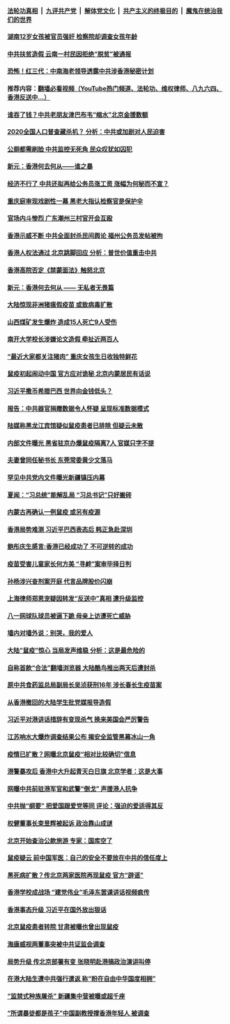####  [法轮功真相](../../../../basic/blob/master/README.md?t=11211413) &nbsp;|&nbsp; [九评共产党](../../../../9ping.md/blob/master/README.md?t=11211413) &nbsp;|&nbsp; [解体党文化](../../../../jtdwh.md/blob/master/README.md?t=11211413)  &nbsp;|&nbsp; [共产主义的终极目的](../../../../gczydzjmd.md/blob/master/README.md?t=11211413) &nbsp;|&nbsp; [魔鬼在统治我们的世界](../../../../mgztzwmdsj.md/blob/master/README.md?t=11211413) 

#### [湖南12岁女孩被官员强奸  检察院却调查女孩年龄](../pages/soh_zgxw/n3348504.md?t=11211413) 

#### [中共扶贫造假  云南一村民因拒绝“脱贫”被通报](../pages/soh_zgxw/n3348453.md?t=11211413) 

#### [恐怖！红三代：中南海老领导透露中共涉香港秘密计划](../pages/soh_zgxw/n3348210.md?t=11211413) 

#### 推荐内容：[翻墙必看视频（YouTube热门频道、法轮功、维权律师、八九六四、香港反送中...）](https://github.com/gfw-breaker/banned-news/blob/master/pages/link.md)
#### [谁吞了钱？中共老朋友津巴布韦“缩水”北京金援数额](../pages/soh_zgxw/n3347964.md?t=11211413) 

#### [2020全国人口普查藏杀机？ 分析：中共或加剧对人民迫害](../pages/soh_zgxw/n3347469.md?t=11211413) 

#### [公厕都需刷脸 中共监控无死角 民众叹犹如囚犯](../pages/soh_zgxw/n3347703.md?t=11211413) 

#### [新元：香港何去何从——谁之暴](../pages/soh_zgxw/n3346719.md?t=11211413) 

#### [经济不行了 中共还拟再给公务员涨工资  涨幅为何秘而不宣？](../pages/soh_zgxw/n3344946.md?t=11211413) 

#### [重庆庭审现戏剧性一幕  黑老大指认检察官是保护伞](../pages/soh_zgxw/n3346107.md?t=11211413) 

#### [官场内斗惨烈  广东潮州三村官开会互殴](../pages/soh_zgxw/n3345912.md?t=11211413) 

#### [香港示威不断 中共全面封杀民间舆论 福州公务员发帖被拘](../pages/soh_zgxw/n3345603.md?t=11211413) 

#### [香港人权法通过 北京跳脚回应 分析：普世价值重击中共](../pages/soh_zgxw/n3345546.md?t=11211413) 

#### [香港高院否定《禁蒙面法》触怒北京](../pages/soh_zgxw/n3345165.md?t=11211413) 

#### [新元：香港何去何从 —— 无私者无畏篇](../pages/soh_zgxw/n3344436.md?t=11211413) 

#### [大陆惊现非洲猪瘟假疫苗   或致病毒扩散](../pages/soh_zgxw/n3343902.md?t=11211413) 

#### [山西煤矿发生爆炸  造成15人死亡9人受伤](../pages/soh_zgxw/n3343695.md?t=11211413) 

#### [南开大学校长涉嫌论文造假 牵扯近两百人](../pages/soh_zgxw/n3343398.md?t=11211413) 

#### [“最近大家都关注猪肉” 重庆女孩生日收独特鲜花](../pages/soh_zgxw/n3343026.md?t=11211413) 

#### [鼠疫初起闹动中国  官方应对诡秘 北京内蒙居民有话说](../pages/soh_zgxw/n3342042.md?t=11211413) 

#### [习近平撒币希腊巴西  世界向金钱低头？](../pages/soh_zgxw/n3341349.md?t=11211413) 

#### [报告：中共器官捐赠数据令人怀疑  呈现标准数据模式](../pages/soh_zgxw/n3341178.md?t=11211413) 

#### [陆媒称黑龙江宾馆疑似鼠疫患者已排除 但疑云未散](../pages/soh_zgxw/n3341181.md?t=11211413) 

#### [内部文件曝光 黑省驻京办爆鼠疫隔离7人 官媒只字不提](../pages/soh_zgxw/n3340815.md?t=11211413) 

#### [夫妻曾同任秘书长 东莞常委黄少文落马](../pages/soh_zgxw/n3340674.md?t=11211413) 

#### [罕见中共党内文件曝光新疆镇压内幕](../pages/soh_zgxw/n3340713.md?t=11211413) 

#### [夏闻：“习总统”能解乱局 “习总书记”只好搬砖](../pages/soh_zgxw/n3340677.md?t=11211413) 

#### [内蒙古再确认一例鼠疫 或另有疫源](../pages/soh_zgxw/n3340617.md?t=11211413) 

#### [香港局势难测 习近平巴西表态后 韩正急赴深圳](../pages/soh_zgxw/n3339615.md?t=11211413) 

#### [鲍彤庆生感言:香港已经成功了 不可逆转的成功](../pages/soh_zgxw/n3339345.md?t=11211413) 

#### [疫苗受害儿童家长何方美 “寻衅”案审毕择日判](../pages/soh_zgxw/n3339210.md?t=11211413) 

#### [孙杨涉兴奋剂案开庭 代言品牌股价闪崩](../pages/soh_zgxw/n3339066.md?t=11211413) 

#### [上海律师郑恩宠疑因转发“反送中”真相 遭升级监控](../pages/soh_zgxw/n3339087.md?t=11211413) 

#### [八一网球队球员被逼下跪 母亲上访遭死亡威胁](../pages/soh_zgxw/n3338913.md?t=11211413) 

#### [墙内对墙外说：别哭，我的爱人](../pages/soh_zgxw/n3339000.md?t=11211413) 

#### [大陆“鼠疫”惊心 当局发声维稳 分析：这是最危险的](../pages/soh_zgxw/n3338355.md?t=11211413) 

#### [自称首款“合法”翻墙浏览器  大陆酷鸟推出两天后遭封杀](../pages/soh_zgxw/n3337797.md?t=11211413) 

#### [原中共食药监总局副局长吴浈获刑16年  涉长春长生疫苗案](../pages/soh_zgxw/n3337509.md?t=11211413) 

#### [从香港撤回的大陆学生批党媒报导造假](../pages/soh_zgxw/n3337338.md?t=11211413) 

#### [习近平对港讲话措辞有变现杀气 换来美国会严厉警告](../pages/soh_zgxw/n3337245.md?t=11211413) 

#### [江苏响水大爆炸调查结果公布 揭安全监管黑幕冰山一角](../pages/soh_zgxw/n3337188.md?t=11211413) 

#### [疫情已扩散？网曝北京鼠疫“相对比较确切”信息](../pages/soh_zgxw/n3337104.md?t=11211413) 

#### [港警暴攻后 香港中大升起青天白日旗 北京学者：这是大事](../pages/soh_zgxw/n3336126.md?t=11211413) 

#### [网曝中共前驻港军官和武警“倒戈” 声援港人抗争](../pages/soh_zgxw/n3335787.md?t=11211413) 

#### [中共抛“纲要”  把爱国跟爱党等同 评论：强迫的爱适得其反](../pages/soh_zgxw/n3335670.md?t=11211413) 

#### [权健董事长束昱辉被起诉 政治靠山成谜](../pages/soh_zgxw/n3335475.md?t=11211413) 

#### [北京开始查治公款旅游 专家：国库空了](../pages/soh_zgxw/n3335400.md?t=11211413) 

#### [鼠疫疑云  前中国军医：自己的安全不要放在中共的信任度上](../pages/soh_zgxw/n3335283.md?t=11211413) 

#### [黑死病扩散？传北京两家医院再现鼠疫 官方“辟谣”](../pages/soh_zgxw/n3335109.md?t=11211413) 

#### [香港学校成战场 “建党伟业”毛泽东罢课讲话视频疯传](../pages/soh_zgxw/n3334965.md?t=11211413) 

#### [香港事态升级 习近平在国外放出狠话](../pages/soh_zgxw/n3334890.md?t=11211413) 

#### [北京鼠疫患者转院 甘肃被曝也曾出现鼠疫](../pages/soh_zgxw/n3334704.md?t=11211413) 

#### [海康威视两董事突被中共证监会调查](../pages/soh_zgxw/n3333960.md?t=11211413) 

#### [局势升级 传北京部署有变 张晓明赴港搞政治演讲叫停](../pages/soh_zgxw/n3333819.md?t=11211413) 

#### [在港大陆生遭中共强行遣返 称“盼在自由中华国度相拥”](../pages/soh_zgxw/n3333618.md?t=11211413) 

#### [“监禁式种族屠杀”   新疆集中营被曝或超千座](../pages/soh_zgxw/n3333432.md?t=11211413) 

#### [“所谓暴徒都是孩子”中国副教授撑香港年轻人 被调查](../pages/soh_zgxw/n3333030.md?t=11211413) 

